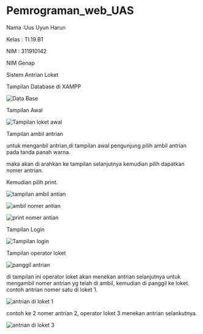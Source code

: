 # Pemrograman_web_UAS

Nama  :Uus Uyun Harun

Kelas : TI.19.B1

NIM   : 311910142

NIM Genap

Sistem Antrian Loket

Tampilan Database di XAMPP

![Data Base](https://user-images.githubusercontent.com/81503668/126307561-28d97881-552e-442a-94d1-801e93b3c933.JPG)



Tampilan Awal

![Tampilan loket awal](https://user-images.githubusercontent.com/81503668/126307847-86268757-f500-4358-a36c-79c8406ee2c3.JPG)


Tampilan ambil antrian

untuk menganbil antrian,di tampilan awal pengunjung pilih ambil antrian pada tanda panah warna.

maka akan di arahkan ke tampilan selanjutnya kemudian pilih dapatkan nomer antrian.

Kemudian pilih print.

![tampilan ambil antian](https://user-images.githubusercontent.com/81503668/126308485-357bea56-77ea-41fe-9948-6732d653178b.JPG)


![ambil nomer antian](https://user-images.githubusercontent.com/81503668/126308086-57027703-a73f-4d4d-84a0-0f28fb5ea7a0.JPG)


![print nomer antian](https://user-images.githubusercontent.com/81503668/126308582-3e0b97f7-1866-495c-bc48-d6fe1cf6b6b0.JPG)

Tampilan Login

![Tampilan login](https://user-images.githubusercontent.com/81503668/126308646-bd30387e-fad4-4722-b2e5-8b6c3b785707.JPG)


Tampilan operator loket

![panggil antrian](https://user-images.githubusercontent.com/81503668/126310067-3f73914b-eeac-4714-8d71-0d153fe49ef6.JPG)

di tampilan ini operator loket akan menekan antrian selanjutnya untuk mengambil nomer antrian yg telah di ambil, kemudian di panggil ke loket.
contoh antrian nomer satu di loket 1.

![antrian di loket 1](https://user-images.githubusercontent.com/81503668/126310539-5ce676e6-f3e8-4335-8fae-127c1a251f5a.JPG)

contoh ke 2
nomer antrian 2, operator loket 3 menekan antrian selankutnya.

![antrian di loket 3](https://user-images.githubusercontent.com/81503668/126310807-75a4e24a-4daa-467a-a88e-a5baeeba7d1d.JPG)

